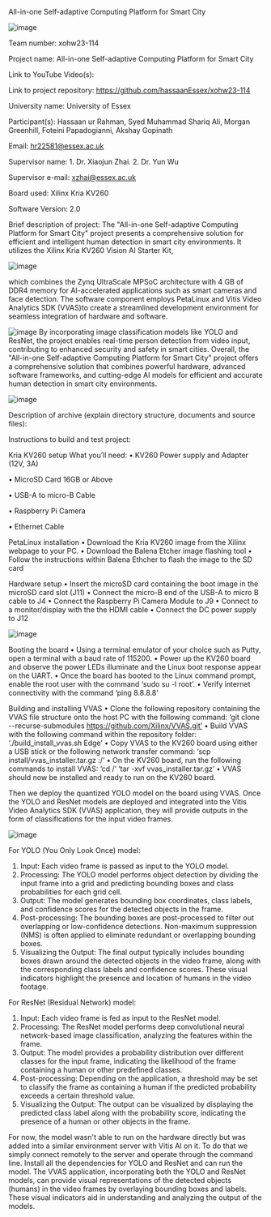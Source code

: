 All-in-one Self-adaptive Computing Platform for Smart City

![image](https://github.com/hassaanEssex/xohw23-114/assets/138205555/6b4457a2-710c-4442-aa2d-6fbd9878f8a8)

Team number: xohw23-114

Project name: All-in-one Self-adaptive Computing Platform for Smart City

Link to YouTube Video(s):

Link to project repository: https://github.com/hassaanEssex/xohw23-114

 

University name: University of Essex

Participant(s): Hassaan ur Rahman, Syed Muhammad Shariq Ali, Morgan Greenhill, Foteini Papadogianni, Akshay Gopinath

Email: hr22581@essex.ac.uk

Supervisor name: 1. Dr. Xiaojun Zhai. 2. Dr. Yun Wu

Supervisor e-mail: xzhai@essex.ac.uk

 
Board used: Xilinx Kria KV260

Software Version: 2.0

Brief description of project: 
The "All-in-one Self-adaptive Computing Platform for Smart City" project presents a comprehensive solution for efficient and intelligent human detection in smart city environments. It utilizes the Xilinx Kria KV260 Vision AI Starter Kit,

![image](https://github.com/hassaanEssex/xohw23-114/assets/138205555/41d53143-4072-4bcb-bb31-591544df8b3e)

which combines the Zynq UltraScale MPSoC architecture with 4 GB of DDR4 memory for AI-accelerated applications such as smart cameras and face detection. The software component employs PetaLinux and Vitis Video Analytics SDK (VVAS)to create a streamlined development environment for seamless integration of hardware and software.

![image](https://github.com/hassaanEssex/xohw23-114/assets/138205555/c73bf10c-7604-437a-bdaf-a72e4c807bbf)
By incorporating image classification models like YOLO and ResNet, the project enables real-time person detection from video input, contributing to enhanced security and safety in smart cities. Overall, the "All-in-one Self-adaptive Computing Platform for Smart City" project offers a comprehensive solution that combines powerful hardware, advanced software frameworks, and cutting-edge AI models for efficient and accurate human detection in smart city environments.

 ![image](https://github.com/hassaanEssex/xohw23-114/assets/138205555/55aab0d5-2124-41a1-a86f-fa933914c088)


Description of archive (explain directory structure, documents and source files):

Instructions to build and test project:

Kria KV260 setup
What you’ll need:
•	KV260 Power supply and Adapter (12V, 3A)

•	MicroSD Card 16GB or Above

•	USB-A to micro-B Cable

•	Raspberry Pi Camera

•	Ethernet Cable


PetaLinux installation
•	Download the Kria KV260 image from the Xilinx webpage to your PC.
•	Download the Balena Etcher image flashing tool
•	Follow the instructions within Balena Ethcher to flash the image to the SD card

Hardware setup
•	Insert the microSD card containing the boot image in the microSD card slot (J11)
•	Connect the micro-B end of the USB-A to micro B cable to J4
•	Connect the Raspberry Pi Camera Module to J9
•	Connect to a monitor/display with the the HDMI cable
•	Connect the DC power supply to J12

![image](https://github.com/hassaanEssex/xohw23-114/assets/138205555/86aaab4e-b4fc-495f-9c14-310ac86d74e5)

Booting the board
•	Using a terminal emulator of your choice such as Putty, open a terminal with a baud rate of 115200.
•	Power up the KV260 board and observe the power LEDs illuminate and the Linux boot response appear on the UART.
•	Once the board has booted to the Linux command prompt, enable the root user with the command ‘sudo su -l root’.
•	Verify internet connectivity with the command ‘ping 8.8.8.8’

Building and installing VVAS
•	Clone the following repository containing the VVAS file structure onto the host PC with the following command: ‘git clone --recurse-submodules https://github.com/Xilinx/VVAS.git’
•	Build VVAS with the following command within the repository folder: ‘./build_install_vvas.sh Edge’
•	Copy VVAS to the KV260 board using either a USB stick or the following network transfer command:
‘scp install/vvas_installer.tar.gz <board ip>:/’
•	On the KV260 board, run the following commands to install VVAS:
‘cd /’
‘tar -xvf vvas_installer.tar.gz’
•	VVAS should now be installed and ready to run on the KV260 board.

Then we deploy the quantized YOLO model on the board using VVAS. Once the YOLO and ResNet models are deployed and integrated into the Vitis Video Analytics SDK (VVAS) application, they will provide outputs in the form of classifications for the input video frames.

![image](https://github.com/hassaanEssex/xohw23-114/assets/138205555/27e99065-cf02-4336-9665-7156f91ecafe)

For YOLO (You Only Look Once) model:
1. Input: Each video frame is passed as input to the YOLO model.
2. Processing: The YOLO model performs object detection by dividing the input frame into a grid and predicting bounding boxes and class probabilities for each grid cell.
3. Output: The model generates bounding box coordinates, class labels, and confidence scores for the detected objects in the frame.
4. Post-processing: The bounding boxes are post-processed to filter out overlapping or low-confidence detections. Non-maximum suppression (NMS) is often applied to eliminate redundant or overlapping bounding boxes.
5. Visualizing the Output: The final output typically includes bounding boxes drawn around the detected objects in the video frame, along with the corresponding class labels and confidence scores. These visual indicators highlight the presence and location of humans in the video footage.

For ResNet (Residual Network) model:
1. Input: Each video frame is fed as input to the ResNet model.
2. Processing: The ResNet model performs deep convolutional neural network-based image classification, analyzing the features within the frame.
3. Output: The model provides a probability distribution over different classes for the input frame, indicating the likelihood of the frame containing a human or other predefined classes.
4. Post-processing: Depending on the application, a threshold may be set to classify the frame as containing a human if the predicted probability exceeds a certain threshold value.
5. Visualizing the Output: The output can be visualized by displaying the predicted class label along with the probability score, indicating the presence of a human or other objects in the frame.

For now, the model wasn't able to run on the hardware directly but was added into a similar environment server with Vitis AI on it. To do that we simply connect remotely to the server and operate through the command line. Install all the dependencies for YOLO and ResNet and can run the model.
The VVAS application, incorporating both the YOLO and ResNet models, can provide visual representations of the detected objects (humans) in the video frames by overlaying bounding boxes and labels. These visual indicators aid in understanding and analyzing the output of the models.
